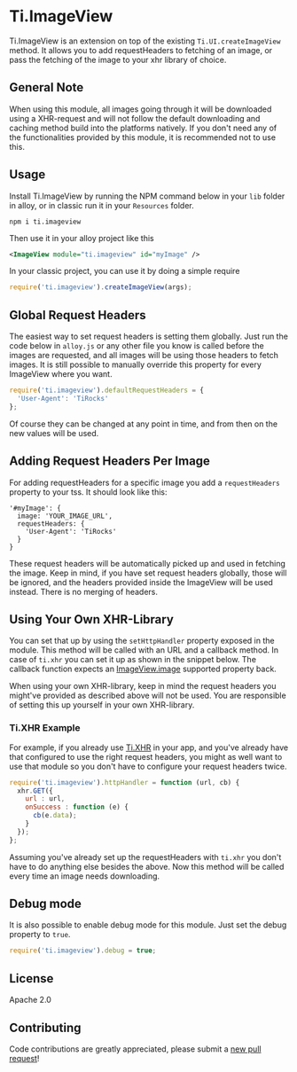# Ti.ImageView

Ti.ImageView is an extension on top of the existing `Ti.UI.createImageView` method. It allows you 
to add requestHeaders to fetching of an image, or pass the fetching of the image to your xhr library of choice. 

## General Note

When using this module, all images going through it will be downloaded using a XHR-request and will not follow 
the default downloading and caching method build into the platforms natively. If you don't need any of the 
functionalities provided by this module, it is recommended not to use this. 

## Usage

Install Ti.ImageView by running the NPM command below in your `lib` folder in alloy, or in classic run it 
in your `Resources` folder.

```
npm i ti.imageview
```

Then use it in your alloy project like this

```xml
<ImageView module="ti.imageview" id="myImage" />
```

In your classic project, you can use it by doing a simple require

```js
require('ti.imageview').createImageView(args);
```

## Global Request Headers

The easiest way to set request headers is setting them globally. Just run the code below in `alloy.js` or any 
other file you know is called before the images are requested, and all images will be using those headers to fetch images. It is still possible to manually override this property for every ImageView where you want.

```js
require('ti.imageview').defaultRequestHeaders = {
  'User-Agent': 'TiRocks'
};
```

Of course they can be changed at any point in time, and from then on the new values will be used.

## Adding Request Headers Per Image

For adding requestHeaders for a specific image you add a `requestHeaders` property to your tss. It should look like this:

```
'#myImage': {
  image: 'YOUR_IMAGE_URL',
  requestHeaders: {
    'User-Agent': 'TiRocks'
  }
}
```

These request headers will be automatically picked up and used in fetching the image. Keep in mind, if you have set 
request headers globally, those will be ignored, and the headers provided inside the ImageView will be used instead. There is no merging of headers.

## Using Your Own XHR-Library

You can set that up by using the `setHttpHandler` property exposed in the module. This method will be called with an 
URL and a callback method. In case of `ti.xhr` you can set it up as shown in the snippet below. The callback function 
expects an [ImageView.image](https://docs.appcelerator.com/platform/latest/#!/api/Titanium.UI.ImageView-property-image)
supported property back.

When using your own XHR-library, keep in mind the request headers you might've provided as described above will not 
be used. You are responsible of setting this up yourself in your own XHR-library. 

### Ti.XHR Example

For example, if you already use [Ti.XHR](https://www.npmjs.com/package/ti.xhr) in your app, and you've already have that 
configured to use the right request headers, you might as well want to use that module so you don't have to configure your
request headers twice.

```js
require('ti.imageview').httpHandler = function (url, cb) {
  xhr.GET({
    url : url,
    onSuccess : function (e) {
      cb(e.data);
    }
  });
};
```
Assuming you've already set up the requestHeaders with `ti.xhr` you don't have to do anything else besides the above. 
Now this method will be called every time an image needs downloading. 

## Debug mode
It is also possible to enable debug mode for this module. Just set the debug property to `true`.
```js
require('ti.imageview').debug = true;
```
## License

Apache 2.0

## Contributing

Code contributions are greatly appreciated, please submit a [new pull request](https://github.com/appcelerator-modules/ti.imageview/pull/new/master)!
